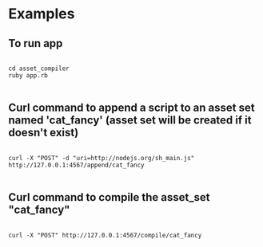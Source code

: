 Examples
=======================

To run app
------------------------------------------------------------------------------------------------------

<pre>
<code>
cd asset_compiler
ruby app.rb
</code>
</pre>

Curl command to append a script to an asset set named 'cat_fancy' (asset set will be created if it doesn't exist)
------------------------------------------------------------------------------------------------------


<pre>
<code>
curl -X "POST" -d "uri=http://nodejs.org/sh_main.js" http://127.0.0.1:4567/append/cat_fancy
</code>
</pre>

Curl command to compile the asset_set "cat_fancy"
------------------------------------------------------------------------------------------------------

<pre>
<code>
curl -X "POST" http://127.0.0.1:4567/compile/cat_fancy
</code>
</pre>